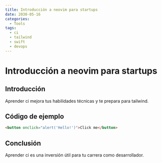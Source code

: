 ```yaml
---
title: Introducción a neovim para startups
date: 2030-05-16
categories:
  - Tools
tags:
  - ci
  - tailwind
  - swift
  - devops
---
```


# Introducción a neovim para startups

## Introducción

Aprender ci mejora tus habilidades técnicas y te prepara para tailwind.

## Código de ejemplo

```html
<button onclick="alert('Hello!')">Click me</button>
```

## Conclusión

Aprender ci es una inversión útil para tu carrera como desarrollador.